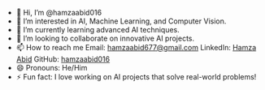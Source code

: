 - 👋 Hi, I’m @hamzaabid016
- 👀 I’m interested in AI, Machine Learning, and Computer Vision.
- 🌱 I’m currently learning advanced AI techniques.
- 💞️ I’m looking to collaborate on innovative AI projects.
- 📫 How to reach me Email: hamzaabid677@gmail.com
LinkedIn: [Hamza Abid](https://www.linkedin.com/in/hamza-abid-83857a223/)
GitHub: [hamzaabid016](https://github.com/hamzaabid016)
- 😄 Pronouns: He/Him
- ⚡ Fun fact: I love working on AI projects that solve real-world problems!

<!---
hamzaabid016/hamzaabid016 is a ✨ special ✨ repository because its `README.md` (this file) appears on your GitHub profile.
You can click the Preview link to take a look at your changes.
--->
